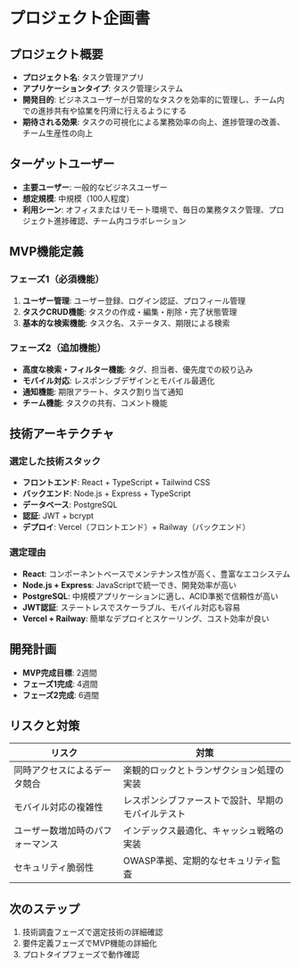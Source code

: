 # プロジェクト企画書

## プロジェクト概要
- **プロジェクト名**: タスク管理アプリ
- **アプリケーションタイプ**: タスク管理システム
- **開発目的**: ビジネスユーザーが日常的なタスクを効率的に管理し、チーム内での進捗共有や協業を円滑に行えるようにする
- **期待される効果**: タスクの可視化による業務効率の向上、進捗管理の改善、チーム生産性の向上

## ターゲットユーザー
- **主要ユーザー**: 一般的なビジネスユーザー
- **想定規模**: 中規模（100人程度）
- **利用シーン**: オフィスまたはリモート環境で、毎日の業務タスク管理、プロジェクト進捗確認、チーム内コラボレーション

## MVP機能定義
### フェーズ1（必須機能）
1. **ユーザー管理**: ユーザー登録、ログイン認証、プロフィール管理
2. **タスクCRUD機能**: タスクの作成・編集・削除・完了状態管理
3. **基本的な検索機能**: タスク名、ステータス、期限による検索

### フェーズ2（追加機能）
- **高度な検索・フィルター機能**: タグ、担当者、優先度での絞り込み
- **モバイル対応**: レスポンシブデザインとモバイル最適化
- **通知機能**: 期限アラート、タスク割り当て通知
- **チーム機能**: タスクの共有、コメント機能

## 技術アーキテクチャ
### 選定した技術スタック
- **フロントエンド**: React + TypeScript + Tailwind CSS
- **バックエンド**: Node.js + Express + TypeScript
- **データベース**: PostgreSQL
- **認証**: JWT + bcrypt
- **デプロイ**: Vercel（フロントエンド）+ Railway（バックエンド）

### 選定理由
- **React**: コンポーネントベースでメンテナンス性が高く、豊富なエコシステム
- **Node.js + Express**: JavaScriptで統一でき、開発効率が高い
- **PostgreSQL**: 中規模アプリケーションに適し、ACID準拠で信頼性が高い
- **JWT認証**: ステートレスでスケーラブル、モバイル対応も容易
- **Vercel + Railway**: 簡単なデプロイとスケーリング、コスト効率が良い

## 開発計画
- **MVP完成目標**: 2週間
- **フェーズ1完成**: 4週間
- **フェーズ2完成**: 6週間

## リスクと対策
| リスク | 対策 |
|--------|------|
| 同時アクセスによるデータ競合 | 楽観的ロックとトランザクション処理の実装 |
| モバイル対応の複雑性 | レスポンシブファーストで設計、早期のモバイルテスト |
| ユーザー数増加時のパフォーマンス | インデックス最適化、キャッシュ戦略の実装 |
| セキュリティ脆弱性 | OWASP準拠、定期的なセキュリティ監査 |

## 次のステップ
1. 技術調査フェーズで選定技術の詳細確認
2. 要件定義フェーズでMVP機能の詳細化
3. プロトタイプフェーズで動作確認